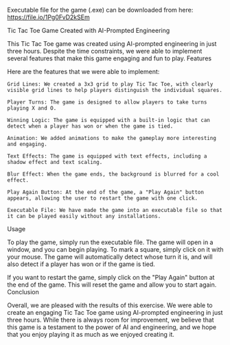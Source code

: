 Executable file for the game (.exe) can be downloaded from here: https://file.io/1Pg0FvD2kSEm

Tic Tac Toe Game Created with AI-Prompted Engineering

This Tic Tac Toe game was created using AI-prompted engineering in just three hours. Despite the time constraints, we were able to implement several features that make this game engaging and fun to play.
Features

Here are the features that we were able to implement:

    Grid Lines: We created a 3x3 grid to play Tic Tac Toe, with clearly visible grid lines to help players distinguish the individual squares.

    Player Turns: The game is designed to allow players to take turns playing X and O.

    Winning Logic: The game is equipped with a built-in logic that can detect when a player has won or when the game is tied.

    Animation: We added animations to make the gameplay more interesting and engaging.

    Text Effects: The game is equipped with text effects, including a shadow effect and text scaling.

    Blur Effect: When the game ends, the background is blurred for a cool effect.

    Play Again Button: At the end of the game, a "Play Again" button appears, allowing the user to restart the game with one click.

    Executable File: We have made the game into an executable file so that it can be played easily without any installations.

Usage

To play the game, simply run the executable file. The game will open in a window, and you can begin playing. To mark a square, simply click on it with your mouse. The game will automatically detect whose turn it is, and will also detect if a player has won or if the game is tied.

If you want to restart the game, simply click on the "Play Again" button at the end of the game. This will reset the game and allow you to start again.
Conclusion

Overall, we are pleased with the results of this exercise. We were able to create an engaging Tic Tac Toe game using AI-prompted engineering in just three hours. While there is always room for improvement, we believe that this game is a testament to the power of AI and engineering, and we hope that you enjoy playing it as much as we enjoyed creating it.
